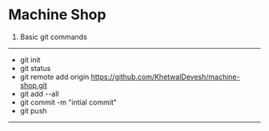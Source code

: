 # Machine Shop

1. Basic git commands


---
  * git init
  * git status
  * git remote add origin https://github.com/KhetwalDevesh/machine-shop.git
  * git add --all
  * git commit -m "intial commit"
  * git push

---
